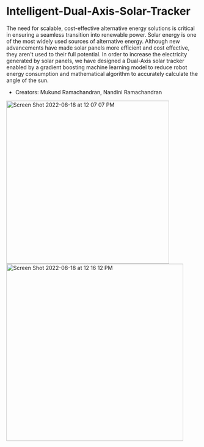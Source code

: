 # Intelligent-Dual-Axis-Solar-Tracker
The need for scalable, cost-effective alternative energy solutions is critical in ensuring a seamless transition into renewable power. Solar energy is one of the most widely used sources of alternative energy. Although new advancements have made solar panels more efficient and cost effective, they aren't used to their full potential. In order to increase the electricity generated by solar panels, we have designed a Dual-Axis solar tracker enabled by a gradient boosting machine learning model to reduce robot energy consumption and mathematical algorithm to accurately calculate the angle of the sun.
- Creators: Mukund Ramachandran, Nandini Ramachandran


 <img width="426" alt="Screen Shot 2022-08-18 at 12 07 07 PM" src="https://user-images.githubusercontent.com/98720566/185453982-adfcf5c7-270b-4525-a3e1-97fcc3d8ff25.png"><img width="463" alt="Screen Shot 2022-08-18 at 12 16 12 PM" src="https://user-images.githubusercontent.com/98720566/185455695-fe60b417-3d31-473e-b751-5aaddc9c8dd2.png">
